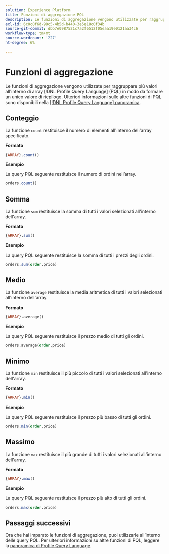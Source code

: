 ```yaml
---
solution: Experience Platform
title: Funzioni di aggregazione PQL
description: Le funzioni di aggregazione vengono utilizzate per raggruppare più valori all’interno di array Profile Query Language (PQL) in modo da formare un unico valore di riepilogo.
exl-id: 6c0c0f6d-98c5-4b5d-b440-3e5e18c0f34b
source-git-commit: dbb7e0987521c7a2f6512f05eaa19e0121aa34c6
workflow-type: tm+mt
source-wordcount: '227'
ht-degree: 6%

---
```


# Funzioni di aggregazione

Le funzioni di aggregazione vengono utilizzate per raggruppare più valori all&#39;interno di array [!DNL Profile Query Language] (PQL) in modo da formare un unico valore di riepilogo. Ulteriori informazioni sulle altre funzioni di PQL sono disponibili nella [[!DNL Profile Query Language] panoramica](./overview.md).

## Conteggio

La funzione `count` restituisce il numero di elementi all&#39;interno dell&#39;array specificato.

**Formato**

```sql
{ARRAY}.count()
```

**Esempio**

La query PQL seguente restituisce il numero di ordini nell’array.

```sql
orders.count()
```

## Somma

La funzione `sum` restituisce la somma di tutti i valori selezionati all&#39;interno dell&#39;array.

**Formato**

```sql
{ARRAY}.sum()
```

**Esempio**

La query PQL seguente restituisce la somma di tutti i prezzi degli ordini.

```sql
orders.sum(order.price)
```

## Medio

La funzione `average` restituisce la media aritmetica di tutti i valori selezionati all&#39;interno dell&#39;array.

**Formato**

```sql
{ARRAY}.average()
```

**Esempio**

La query PQL seguente restituisce il prezzo medio di tutti gli ordini.

```sql
orders.average(order.price)
```

## Minimo

La funzione `min` restituisce il più piccolo di tutti i valori selezionati all&#39;interno dell&#39;array.

**Formato**

```sql
{ARRAY}.min()
```

**Esempio**

La query PQL seguente restituisce il prezzo più basso di tutti gli ordini.

```sql
orders.min(order.price)
```

## Massimo

La funzione `max` restituisce il più grande di tutti i valori selezionati all&#39;interno dell&#39;array.

**Formato**

```sql
{ARRAY}.max()
```

**Esempio**

La query PQL seguente restituisce il prezzo più alto di tutti gli ordini.

```sql
orders.max(order.price)
```

## Passaggi successivi

Ora che hai imparato le funzioni di aggregazione, puoi utilizzarle all’interno delle query PQL. Per ulteriori informazioni su altre funzioni di PQL, leggere la [panoramica di Profile Query Language](./overview.md).
